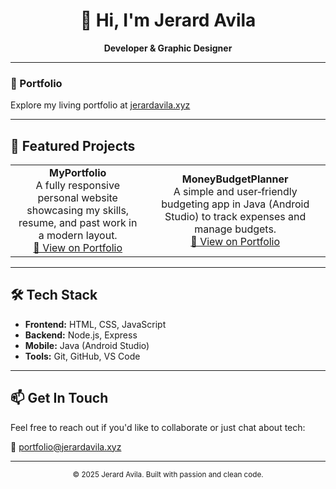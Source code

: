 <h1 align="center">👋 Hi, I'm Jerard Avila</h1>
<p align="center"><strong>Developer & Graphic Designer</strong></p>

---

### 🔗 Portfolio  
Explore my living portfolio at [jerardavila.xyz](https://www.jerardavila.xyz/)

---

## 📂 Featured Projects

<table>
  <tr>
    <td align="center">
      <b>MyPortfolio</b><br>
      A fully responsive personal website showcasing my skills, resume, and past work in a modern layout.<br>
      <a href="https://www.jerardavila.xyz/portfolio">🔗 View on Portfolio</a>
    </td>
    <td align="center">
      <b>MoneyBudgetPlanner</b><br>
      A simple and user‑friendly budgeting app in Java (Android Studio) to track expenses and manage budgets.<br>
      <a href="https://www.jerardavila.xyz/portfolio">🔗 View on Portfolio</a>
    </td>
  </tr>
</table>

---

## 🛠 Tech Stack

- **Frontend:** HTML, CSS, JavaScript  
- **Backend:** Node.js, Express  
- **Mobile:** Java (Android Studio)  
- **Tools:** Git, GitHub, VS Code

---

## 📫 Get In Touch

Feel free to reach out if you'd like to collaborate or just chat about tech:

📧 [portfolio@jerardavila.xyz](mailto:portfolio@jerardavila.xyz)

---

<p align="center"><sub>&copy; 2025 Jerard Avila. Built with passion and clean code.</sub></p>
